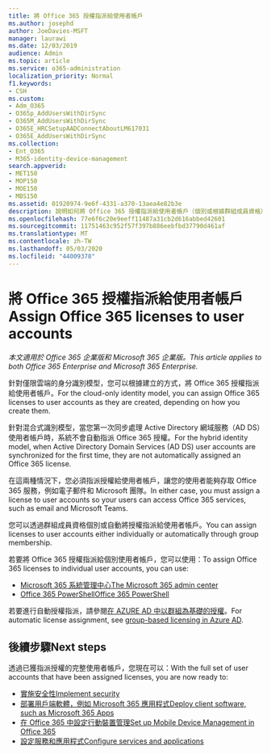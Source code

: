 ```yaml
---
title: 將 Office 365 授權指派給使用者帳戶
ms.author: josephd
author: JoeDavies-MSFT
manager: laurawi
ms.date: 12/03/2019
audience: Admin
ms.topic: article
ms.service: o365-administration
localization_priority: Normal
f1.keywords:
- CSH
ms.custom:
- Adm_O365
- O365p_AddUsersWithDirSync
- O365M_AddUsersWithDirSync
- O365E_HRCSetupAADConnectAboutLM617031
- O365E_AddUsersWithDirSync
ms.collection:
- Ent_O365
- M365-identity-device-management
search.appverid:
- MET150
- MOP150
- MOE150
- MBS150
ms.assetid: 01920974-9e6f-4331-a370-13aea4e82b3e
description: 說明如何將 Office 365 授權指派給使用者帳戶（個別或根據群組成員資格）。
ms.openlocfilehash: 77e6f6c20e9eeff11487a31cb2d616abbed42601
ms.sourcegitcommit: 11751463c952f57f397b886eebfbd37790d461af
ms.translationtype: MT
ms.contentlocale: zh-TW
ms.lasthandoff: 05/03/2020
ms.locfileid: "44009378"
---
```

# <a name="assign-office-365-licenses-to-user-accounts"></a><span data-ttu-id="9cda6-103">將 Office 365 授權指派給使用者帳戶</span><span class="sxs-lookup"><span data-stu-id="9cda6-103">Assign Office 365 licenses to user accounts</span></span>

<span data-ttu-id="9cda6-104">*本文適用於 Office 365 企業版和 Microsoft 365 企業版。*</span><span class="sxs-lookup"><span data-stu-id="9cda6-104">*This article applies to both Office 365 Enterprise and Microsoft 365 Enterprise.*</span></span>

<span data-ttu-id="9cda6-105">針對僅限雲端的身分識別模型，您可以根據建立的方式，將 Office 365 授權指派給使用者帳戶。</span><span class="sxs-lookup"><span data-stu-id="9cda6-105">For the cloud-only identity model, you can assign Office 365 licenses to user accounts as they are created, depending on how you create them.</span></span>

<span data-ttu-id="9cda6-106">針對混合式識別模型，當您第一次同步處理 Active Directory 網域服務（AD DS）使用者帳戶時，系統不會自動指派 Office 365 授權。</span><span class="sxs-lookup"><span data-stu-id="9cda6-106">For the hybrid identity model, when Active Directory Domain Services (AD DS) user accounts are synchronized for the first time, they are not automatically assigned an Office 365 license.</span></span>

<span data-ttu-id="9cda6-107">在這兩種情況下，您必須指派授權給使用者帳戶，讓您的使用者能夠存取 Office 365 服務，例如電子郵件和 Microsoft 團隊。</span><span class="sxs-lookup"><span data-stu-id="9cda6-107">In either case, you must assign a license to user accounts so your users can access Office 365 services, such as email and Microsoft Teams.</span></span>

<span data-ttu-id="9cda6-108">您可以透過群組成員資格個別或自動將授權指派給使用者帳戶。</span><span class="sxs-lookup"><span data-stu-id="9cda6-108">You can assign licenses to user accounts either individually or automatically through group membership.</span></span>

<span data-ttu-id="9cda6-109">若要將 Office 365 授權指派給個別使用者帳戶，您可以使用：</span><span class="sxs-lookup"><span data-stu-id="9cda6-109">To assign Office 365 licenses to individual user accounts, you can use:</span></span>

- [<span data-ttu-id="9cda6-110">Microsoft 365 系統管理中心</span><span class="sxs-lookup"><span data-stu-id="9cda6-110">The Microsoft 365 admin center</span></span>](https://docs.microsoft.com/office365/admin/subscriptions-and-billing/assign-licenses-to-users)
- [<span data-ttu-id="9cda6-111">Office 365 PowerShell</span><span class="sxs-lookup"><span data-stu-id="9cda6-111">Office 365 PowerShell</span></span>](https://docs.microsoft.com/office365/enterprise/powershell/assign-licenses-to-user-accounts-with-office-365-powershell)

<span data-ttu-id="9cda6-112">若要進行自動授權指派，請參閱[在 AZURE AD 中以群組為基礎的授權](https://docs.microsoft.com/azure/active-directory/fundamentals/active-directory-licensing-whatis-azure-portal)。</span><span class="sxs-lookup"><span data-stu-id="9cda6-112">For automatic license assignment, see [group-based licensing in Azure AD](https://docs.microsoft.com/azure/active-directory/fundamentals/active-directory-licensing-whatis-azure-portal).</span></span>

## <a name="next-steps"></a><span data-ttu-id="9cda6-113">後續步驟</span><span class="sxs-lookup"><span data-stu-id="9cda6-113">Next steps</span></span>

<span data-ttu-id="9cda6-114">透過已獲指派授權的完整使用者帳戶，您現在可以：</span><span class="sxs-lookup"><span data-stu-id="9cda6-114">With the full set of user accounts that have been assigned licenses, you are now ready to:</span></span>

- [<span data-ttu-id="9cda6-115">實施安全性</span><span class="sxs-lookup"><span data-stu-id="9cda6-115">Implement security</span></span>](https://docs.microsoft.com/microsoft-365/security/office-365-security/security-roadmap)
- [<span data-ttu-id="9cda6-116">部署用戶端軟體，例如 Microsoft 365 應用程式</span><span class="sxs-lookup"><span data-stu-id="9cda6-116">Deploy client software, such as Microsoft 365 Apps</span></span>](https://docs.microsoft.com/DeployOffice/deployment-guide-microsoft-365-apps)
- [<span data-ttu-id="9cda6-117">在 Office 365 中設定行動裝置管理</span><span class="sxs-lookup"><span data-stu-id="9cda6-117">Set up Mobile Device Management in Office 365</span></span>](https://support.office.com/article/set-up-mobile-device-management-mdm-in-office-365-dd892318-bc44-4eb1-af00-9db5430be3cd)
- [<span data-ttu-id="9cda6-118">設定服務和應用程式</span><span class="sxs-lookup"><span data-stu-id="9cda6-118">Configure services and applications</span></span>](configure-services-and-applications.md)
